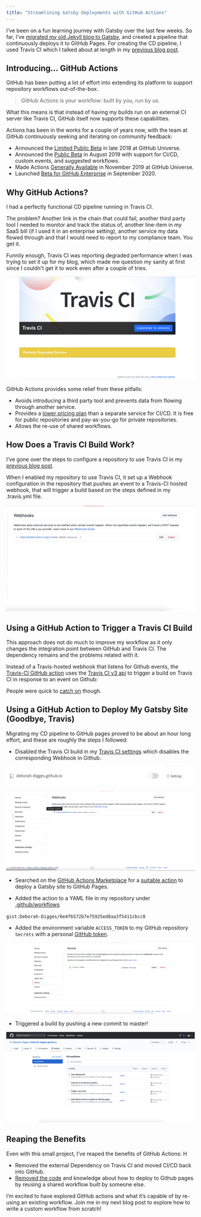 ```yaml
---
title: "Streamlining Gatsby Deployments with GitHub Actions"
---
```


I’ve been on a fun learning journey with Gatsby over the last few weeks. So far, I’ve [migrated my old Jekyll blog to Gatsby](https://deborah-digges.github.io/2020/09/16/Jekyll-to-Gatsby), and created a pipeline that continuously deploys it to GitHub Pages. For creating the CD pipeline, I used Travis CI which I talked about at length in my [previous blog post](https://deborah-digges.github.io/2020/09/24/gatsby-deploy).

## Introducing... GitHub Actions

GitHub has been putting a lot of effort into extending its platform to support repository workflows out-of-the-box.

> GitHub Actions is your workflow: built by you, run by us.

What this means is that instead of having my builds run on an external CI server like Travis CI, GitHub itself now supports these capabilities.

Actions has been in the works for a couple of years now, with the team at GitHub continuously seeking and iterating on community feedback:

- Announced the [Limited Public Beta](https://github.blog/2018-10-16-future-of-software/) in late 2018 at GitHub Universe.
- Announced the [Public Beta](https://github.blog/2019-08-08-github-actions-now-supports-ci-cd/) in August 2019 with support for CI/CD, custom events, and suggested workflows.
- Made Actions [Generally Available](https://github.blog/2019-11-13-universe-day-one/) in November 2019 at GitHub Universe.
- Launched [Beta for GitHub Enterprise](https://enterprise.github.com/releases/2.22.0/notes)  in  September 2020.

## Why GitHub Actions?

I had a perfectly functional CD pipeline running in Travis CI.

The problem? Another link in the chain that could fail, another third party tool I needed to monitor and track the status of, another line-item in my SaaS bill (if I used it in an enterprise setting), another service my data flowed through and that I would need to report to my compliance team. You get it.

Funnily enough, Travis CI was reporting degraded performance when I was trying to set it up for my blog, which made me question my sanity at first since I couldn't get it to work even after a couple of tries.

![Travis CI Degraded Service](../images/travis-ci-degraded-service.png)

GitHub Actions provides some relief from these pitfalls:

- Avoids introducing a third party tool and prevents data from flowing through another service.
- Provides a [lower pricing plan](https://docs.github.com/en/free-pro-team@latest/github/setting-up-and-managing-billing-and-payments-on-github/about-billing-for-github-actions#about-billing-for-github-actions) than a separate service for CI/CD. It is free for public repositories and pay-as-you-go for private repositories.
- Allows the re-use of shared workflows.


## How Does a Travis CI Build Work?

I’ve gone over the steps to configure a repository to use Travis CI in my [previous blog post](https://deborah-digges.github.io/2020/09/24/gatsby-deploy).

When I enabled my repository to use Travis CI, it set up a Webhook configuration in the repository that pushes an event to a Travis-CI hosted webhook, that will trigger a build based on the steps defined in my .travis.yml file.

![Travis CI Webhook](../images/travis-ci-webhook.png)


## Using a GitHub Action to Trigger a Travis CI Build

This approach does not do much to improve my workflow as it only changes the integration point between GitHub and Travis CI. The dependency remains and the problems related with it.

Instead of a Travis-hosted webhook that listens for Github events, the [Travis-CI GitHub action](https://github.com/travis-ci/actions
) uses the [Travis CI v3 api](https://github.com/travis-ci/actions/blob/master/create-build.js#L19) to trigger a build on Travis CI in response to an event on Github:

People were quick to [catch on](https://github.com/travis-ci/actions/issues/3) though.

## Using a GitHub Action to Deploy My Gatsby Site (Goodbye, Travis)

Migrating my CD pipeline to GitHub pages proved to be about an hour long effort, and these are roughly the steps I followed:

- Disabled the Travis CI build in my [Travis CI settings](https://travis-ci.org/account/repositories) which disables the corresponding Webhook in Github.

![Travis CI Disable Toggle](../images/disable-travis-ci-build.png)

![Travis CI Disabled Webhook](../images/disabled-travis-ci-hook.png)


- Searched on the [GitHub Actions Marketplace](https://github.com/marketplace) for a [suitable action](https://github.com/marketplace/actions/gatsby-publish) to deploy a Gatsby site to GitHub Pages.

- Added the action to a YAML file in my repository under [.github/workflows](https://github.com/Deborah-Digges/deborah-digges.github.io/blob/master/.github/workflows/build_and_publish.yml)

`gist:Deborah-Digges/6e4f6572b7e75925ed8aa3f5411cbcc8`

- Added the environment variable `ACCESS_TOKEN` to my GitHub repository `Secrets` with a personal [GitHub token](https://github.com/settings/tokens/).


![GitHub Repository Secrets Tab](../images/github-repository-secrets.png)


- Triggered a build by pushing a new commit to master!

![GitHub Actions Build in Progress](../images/github-actions-progress.png)

## Reaping the Benefits

Even with this small project, I’ve reaped the benefits of GitHub Actions:
H
- Removed the external Dependency on Travis CI and moved CI/CD back into GitHub.
- [Removed the code](https://github.com/Deborah-Digges/deborah-digges.github.io/commit/d421e5570f9c2c9f68e59f2ebc3078fd65d642ba
) and knowledge about how to deploy to Github pages by reusing a shared workflow built by someone else.

I’m excited to have explored GitHub actions and what it’s capable of by re-using an existing workflow. Join me in my next blog post to explore how to write a custom workflow from scratch!

